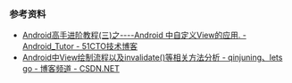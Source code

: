 ### 参考资料
- [Android高手进阶教程(三)之----Android 中自定义View的应用. - Android_Tutor - 51CTO技术博客](http://weizhulin.blog.51cto.com/1556324/311457/)
- [Android中View绘制流程以及invalidate()等相关方法分析 - qinjuning、lets go - 博客频道 - CSDN.NET](http://blog.csdn.net/qinjuning/article/details/7110211)

